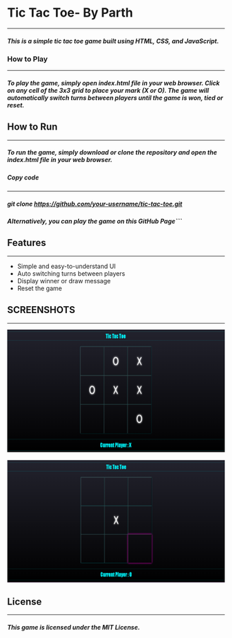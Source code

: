 # Tic Tac Toe- By Parth

---

##### This is a simple tic tac toe game built using HTML, CSS, and JavaScript.

### How to Play
---

##### To play the game, simply open index.html file in your web browser. Click on any cell of the 3x3 grid to place your mark (X or O). The game will automatically switch turns between players until the game is won, tied or reset.

## How to Run
---
##### To run the game, simply download or clone the repository and open the index.html file in your web browser.

##### Copy code
---
##### git clone https://github.com/your-username/tic-tac-toe.git
##### Alternatively, you can play the game on this GitHub Page```

## Features
---

* Simple and easy-to-understand UI
* Auto switching turns between players
* Display winner or draw message
* Reset the game


## SCREENSHOTS
---

![Screenshot](tic-tac.png)

![Screenshot](tic-tac-1.png)



## License
---
##### This game is licensed under the MIT License.

